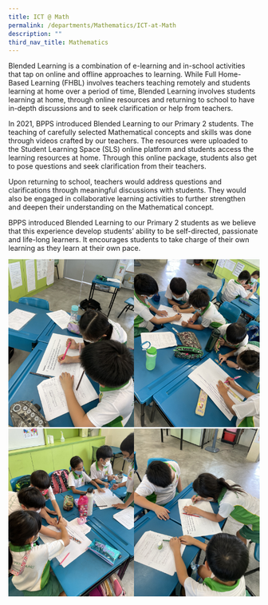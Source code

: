 ```yaml
---
title: ICT @ Math
permalink: /departments/Mathematics/ICT-at-Math
description: ""
third_nav_title: Mathematics
---
```

Blended Learning is a combination of e-learning and in-school activities that tap on online and offline approaches to learning. While Full Home-Based Learning (FHBL) involves teachers teaching remotely and students learning at home over a period of time, Blended Learning involves students learning at home, through online resources and returning to school to have in-depth discussions and to seek clarification or help from teachers.

In 2021, BPPS introduced Blended Learning to our Primary 2 students. The teaching of carefully selected Mathematical concepts and skills was done through videos crafted by our teachers. The resources were uploaded to the Student Learning Space (SLS) online platform and students access the learning resources at home. Through this online package, students also get to pose questions and seek clarification from their teachers.

Upon returning to school, teachers would address questions and clarifications through meaningful discussions with students. They would also be engaged in collaborative learning activities to further strengthen and deepen their understanding on the Mathematical concept.

BPPS introduced Blended Learning to our Primary 2 students as we believe that this experience develop students’ ability to be self-directed, passionate and life-long learners. It encourages students to take charge of their own learning as they learn at their own pace.

<img src="/images/File_000.jpeg" 
     style="width:50%;float:left"><img src="/images/File_001.jpeg" 
     style="width:50%"><img src="/images/File_002.jpeg" 
     style="width:50%;float:left"><img src="/images/File_003.jpeg" 
     style="width:50%">